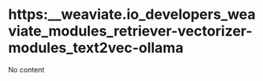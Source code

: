 # https:__weaviate.io_developers_weaviate_modules_retriever-vectorizer-modules_text2vec-ollama
No content